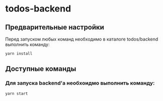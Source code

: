 # todos-backend

## Предварительные настройки

Перед запуском любых команд необходимо в каталоге todos/backend выполнить команду:

    yarn install

## Доступные команды

### Для запуска backend'а необхоидмо выполнить команду:

    yarn start
